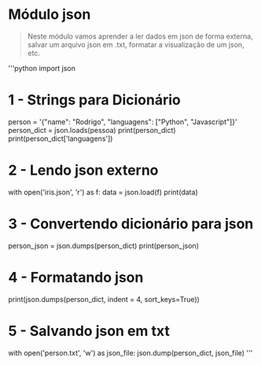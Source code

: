 # Módulo json

> Neste módulo vamos aprender a ler dados em json de forma externa, salvar um arquivo json em .txt, formatar a visualização de um json, etc.

'''python
import json

# 1 - Strings para Dicionário 
person =  '{"name": "Rodrigo", "languagens": ["Python", "Javascript"]}' 
person_dict = json.loads(pessoa)
print(person_dict)
print(person_dict['languagens'])

# 2 - Lendo json externo
with open('iris.json', 'r') as f:
  data = json.load(f)
print(data)

# 3 - Convertendo dicionário para json
person_json = json.dumps(person_dict)
print(person_json)

# 4 - Formatando json
print(json.dumps(person_dict, indent = 4, sort_keys=True))

# 5 - Salvando json em txt
with open('person.txt', 'w') as json_file:
   json.dump(person_dict, json_file)
'''